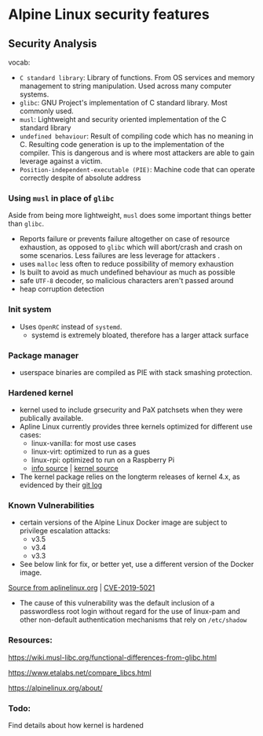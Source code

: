 # Alpine Linux security features

## Security Analysis

vocab:
- `C standard library`: Library of functions. From OS services and memory management to string manipulation. Used across many computer systems.
- `glibc`: GNU Project's implementation of C standard library. Most commonly used.
- `musl`: Lightweight and security oriented implementation of the C standard library
- `undefined behaviour`: Result of compiling code which has no meaning in C. Resulting code generation is up to the implementation of the compiler. This is dangerous and is where most attackers are able to gain leverage against a victim.
- `Position-independent-executable (PIE)`: Machine code that can operate correctly despite of absolute address


### Using `musl` in place of `glibc`

Aside from being more lightweight, `musl` does some important things better than `glibc`.
- Reports failure or prevents failure altogether on case of resource exhaustion, as opposed to `glibc` which will abort/crash and crash on some scenarios. Less failures are less leverage for attackers .
- uses `malloc` less often to reduce possibility of memory exhaustion
- Is built to avoid as much undefined behaviour as much as possible
- safe `UTF-8` decoder, so malicious characters aren't passed around
- heap corruption detection

### Init system
- Uses `OpenRC` instead of `systemd`.
    - systemd is extremely bloated, therefore has a larger attack surface

### Package manager
- userspace binaries are compiled as PIE with stack smashing protection. 

### Hardened kernel

- kernel used to include grsecurity and PaX patchsets when they were publically available.
- Apline Linux currently provides three kernels optimized for different use cases:
  - linux-vanilla: 	for most use cases
  - linux-virt:		optimized to run as a gues
  - linux-rpi:		optimized to run on a Raspberry Pi
  - [info source](https://wiki.alpinelinux.org/wiki/Kernels) | [kernel source](https://git.alpinelinux.org/aports/tree/main/linux-vanilla)
- The kernel package relies on the longterm releases of kernel 4.x, as evidenced by their [git log](https://git.alpinelinux.org/aports/log/main/linux-vanilla)

### Known Vulnerabilities

- certain versions of the Alpine Linux Docker image are subject to privilege escalation attacks:
  - v3.5
  - v3.4
  - v3.3
- See below link for fix, or better yet, use a different version of the Docker image.

[Source from aplinelinux.org](https://alpinelinux.org/posts/Docker-image-vulnerability-CVE-2019-5021.html) | [CVE-2019-5021](https://cve.mitre.org/cgi-bin/cvename.cgi?name=CVE-2019-5021)

- The cause of this vulnerability was the default inclusion of a passwordless root login without regard for the use of linux-pam and other non-default authentication mechanisms that rely on `/etc/shadow`

### Resources:
https://wiki.musl-libc.org/functional-differences-from-glibc.html

https://www.etalabs.net/compare_libcs.html

https://alpinelinux.org/about/


### Todo:

Find details about how kernel is hardened

